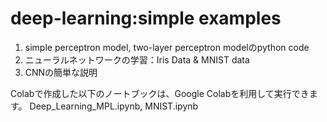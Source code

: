 # deep-learning:simple examples
1. simple perceptron model, two-layer perceptron modelのpython code
2. ニューラルネットワークの学習：Iris Data & MNIST data
3. CNNの簡単な説明

Colabで作成した以下のノートブックは、Google Colabを利用して実行できます。
Deep_Learning_MPL.ipynb, MNIST.ipynb
